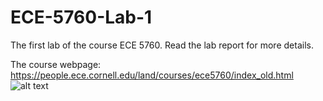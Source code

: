 # ECE-5760-Lab-1
The first lab of the course ECE 5760. Read the lab report for more details.

The course webpage: https://people.ece.cornell.edu/land/courses/ece5760/index_old.html
![alt text](https://github.com/hakan-demirli/ECE-5760-Lab-1/blob/main/30.jpg?raw=true)
